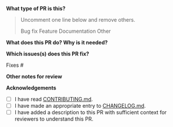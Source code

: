 <!-- Thanks for sending a PR! Before submitting:

1. If this is your first PR, check out our contribution guide here https://docs.prylabs.network/docs/contribute/contribution-guidelines
   You will then need to sign our Contributor License Agreement (CLA), which will show up as a comment from a bot in this pull request after you open it. We cannot review code without a signed CLA.
2. Please file an associated tracking issue if this pull request is non-trivial and requires context for our team to understand. All features and most bug fixes should have
   an associated issue with a design discussed and decided upon. Small bug
   fixes and documentation improvements don't need issues.
3. New features and bug fixes must have tests. Documentation may need to
   be updated. If you're unsure what to update, send the PR, and we'll discuss
   in review.
4. Note that PRs updating dependencies and new Go versions are not accepted.
   Please file an issue instead.
5. A changelog entry is required for user facing issues.
-->

**What type of PR is this?**

> Uncomment one line below and remove others.
>
> Bug fix
> Feature
> Documentation
> Other

**What does this PR do? Why is it needed?**

**Which issues(s) does this PR fix?**

Fixes #

**Other notes for review**

**Acknowledgements**

- [ ] I have read [CONTRIBUTING.md](https://github.com/prysmaticlabs/prysm/blob/develop/CONTRIBUTING.md).
- [ ] I have made an appropriate entry to [CHANGELOG.md](https://github.com/prysmaticlabs/prysm/blob/develop/CHANGELOG.md).
- [ ] I have added a description to this PR with sufficient context for reviewers to understand this PR.
